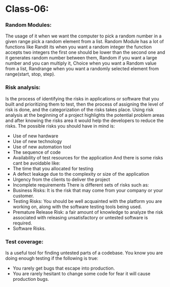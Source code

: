 # Class-06:

### Random Modules:
The usage of it when we want the computer to pick a random number in a given range pick a random element from a list. Random Module has a lot of functions like Randit its when you want a random integer the function accepts two integers the first one should be lower than the second one and it generates random number between them, Random if you want a large number and you can multiply it, Choice when you want a Random value from a list, Randrange when you want a randomly selected element from range(start, stop, step).

### Risk analysis:
Is the process of identifying the risks in applications or software that you built and prioritizing them to test, then the process of assigning the level of risk is done, and the categorization of the risks takes place. Using risk analysis at the beginning of a project highlights the potential problem areas and after knowing the risks area it would help the developers to reduce the risks.
The possible risks you should have in mind is:
- Use of new hardware
- Use of new technology
- Use of new automation tool
- The sequence of code
- Availability of test resources for the application
And there is some risks cant be avoidable like:
- The time that you allocated for testing
- A defect leakage due to the complexity or size of the application
- Urgency from the clients to deliver the project
- Incomplete requirements
There is different sets of risks such as: 
- Business Risks: It is the risk that may come from your company or your customer.
- Testing Risks: You should be well acquainted with the platform you are working on, along with the software testing tools being used.
- Premature Release Risk: a fair amount of knowledge to analyze the risk associated with releasing unsatisfactory or untested software is required.
- Software Risks.

### Test coverage:
Is a useful tool for finding untested parts of a codebase. You know you are doing enough testing if the following is true:
- You rarely get bugs that escape into production.
- You are rarely hesitant to change some code for fear it will cause production bugs.


